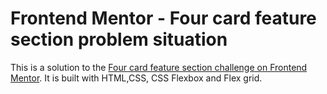 # Frontend Mentor - Four card feature section problem situation

This is a solution to the [Four card feature section challenge on Frontend Mentor](https://www.frontendmentor.io/challenges/product-preview-card-component-GO7UmttRfa). It is built with HTML,CSS, CSS Flexbox and Flex grid.
